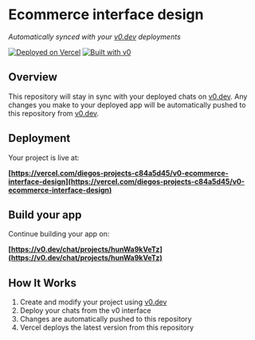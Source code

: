 # Ecommerce interface design

*Automatically synced with your [v0.dev](https://v0.dev) deployments*

[![Deployed on Vercel](https://img.shields.io/badge/Deployed%20on-Vercel-black?style=for-the-badge&logo=vercel)](https://vercel.com/diegos-projects-c84a5d45/v0-ecommerce-interface-design)
[![Built with v0](https://img.shields.io/badge/Built%20with-v0.dev-black?style=for-the-badge)](https://v0.dev/chat/projects/hunWa9kVeTz)

## Overview

This repository will stay in sync with your deployed chats on [v0.dev](https://v0.dev).
Any changes you make to your deployed app will be automatically pushed to this repository from [v0.dev](https://v0.dev).

## Deployment

Your project is live at:

**[https://vercel.com/diegos-projects-c84a5d45/v0-ecommerce-interface-design](https://vercel.com/diegos-projects-c84a5d45/v0-ecommerce-interface-design)**

## Build your app

Continue building your app on:

**[https://v0.dev/chat/projects/hunWa9kVeTz](https://v0.dev/chat/projects/hunWa9kVeTz)**

## How It Works

1. Create and modify your project using [v0.dev](https://v0.dev)
2. Deploy your chats from the v0 interface
3. Changes are automatically pushed to this repository
4. Vercel deploys the latest version from this repository